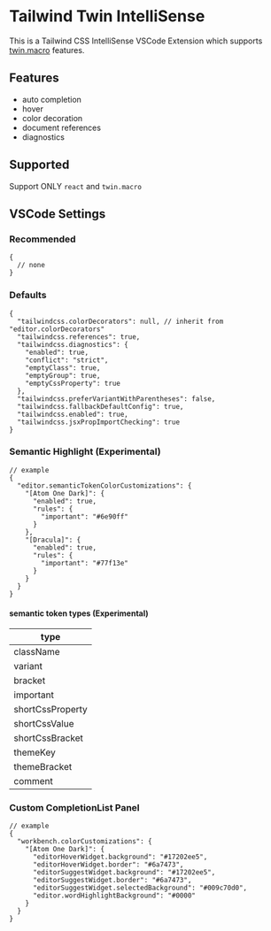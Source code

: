 # Tailwind Twin IntelliSense

This is a Tailwind CSS IntelliSense VSCode Extension which supports [twin.macro](https://github.com/ben-rogerson/twin.macro) features.

## Features

- auto completion
- hover
- color decoration
- document references
- diagnostics

## Supported

Support ONLY `react` and `twin.macro`

## VSCode Settings

### Recommended

```json5
{
  // none
}
```

### Defaults

```json5
{
  "tailwindcss.colorDecorators": null, // inherit from "editor.colorDecorators"
  "tailwindcss.references": true,
  "tailwindcss.diagnostics": {
    "enabled": true,
    "conflict": "strict",
    "emptyClass": true,
    "emptyGroup": true,
    "emptyCssProperty": true
  },
  "tailwindcss.preferVariantWithParentheses": false,
  "tailwindcss.fallbackDefaultConfig": true,
  "tailwindcss.enabled": true,
  "tailwindcss.jsxPropImportChecking": true
}
```

### Semantic Highlight (Experimental)

```json5
// example
{
  "editor.semanticTokenColorCustomizations": {
    "[Atom One Dark]": {
      "enabled": true,
      "rules": {
        "important": "#6e90ff"
      }
    },
    "[Dracula]": {
      "enabled": true,
      "rules": {
        "important": "#77f13e"
      }
    }
  }
}

```

#### semantic token types (Experimental)

| type             |
| ---------------- |
| className        |
| variant          |
| bracket          |
| important        |
| shortCssProperty |
| shortCssValue    |
| shortCssBracket  |
| themeKey         |
| themeBracket     |
| comment          |

### Custom CompletionList Panel

```json5
// example
{
  "workbench.colorCustomizations": {
    "[Atom One Dark]": {
      "editorHoverWidget.background": "#17202ee5",
      "editorHoverWidget.border": "#6a7473",
      "editorSuggestWidget.background": "#17202ee5",
      "editorSuggestWidget.border": "#6a7473",
      "editorSuggestWidget.selectedBackground": "#009c70d0",
      "editor.wordHighlightBackground": "#0000"
    }
  }
}
```

